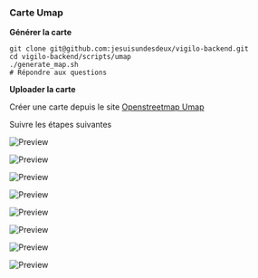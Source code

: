 ### Carte Umap

**Générer la carte**

```
git clone git@github.com:jesuisundesdeux/vigilo-backend.git
cd vigilo-backend/scripts/umap
./generate_map.sh
# Répondre aux questions
```

**Uploader la carte**

Créer une carte depuis le site [Openstreetmap Umap](https://umap.openstreetmap.fr)

Suivre les étapes suivantes

![Preview](umap_edit.png)

![Preview](umap_propertie.png)

![Preview](umap_advanced.png)

![Preview](umap_clear.png)

![Preview](umap_save.png)

![Preview](umap_import.png)

![Preview](umap_download.png)

![Preview](umap_save.png)
